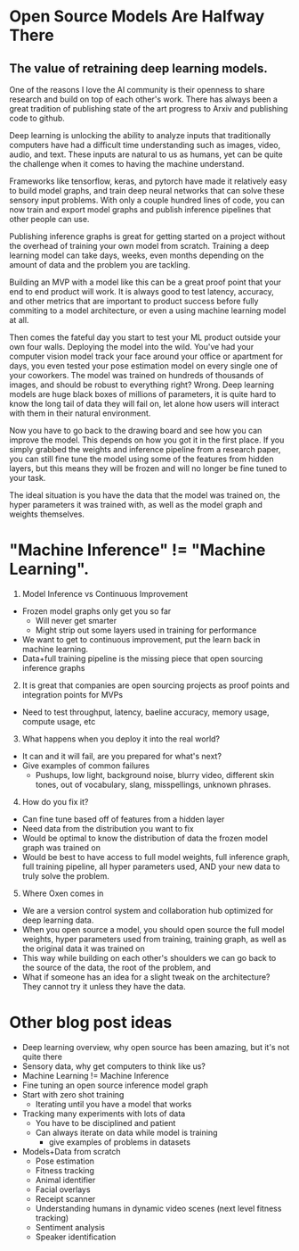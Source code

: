 # Open Source Models Are Halfway There

## The value of retraining deep learning models.

One of the reasons I love the AI community is their openness to share research and build on top of each other's work. There has always been a great tradition of publishing state of the art progress to Arxiv and publishing code to github.

Deep learning is unlocking the ability to analyze inputs that traditionally computers have had a difficult time understanding such as images, video, audio, and text. These inputs are natural to us as humans, yet can be quite the challenge when it comes to having the machine understand.

Frameworks like tensorflow, keras, and pytorch have made it relatively easy to build model graphs, and train deep neural networks that can solve these sensory input problems. With only a couple hundred lines of code, you can now train and export model graphs and publish inference pipelines that other people can use. 

Publishing inference graphs is great for getting started on a project without the overhead of training your own model from scratch. Training a deep learning model can take days, weeks, even months depending on the amount of data and the problem you are tackling.

Building an MVP with a model like this can be a great proof point that your end to end product will work. It is always good to test latency, accuracy, and other metrics that are important to product success before fully commiting to a model architecture, or even a using machine learning model at all.

Then comes the fateful day you start to test your ML product outside your own four walls. Deploying the model into the wild. You've had your computer vision model track your face around your office or apartment for days, you even tested your pose estimation model on every single one of your coworkers. The model was trained on hundreds of thousands of images, and should be robust to everything right? Wrong. Deep learning models are huge black boxes of millions of parameters, it is quite hard to know the long tail of data they will fail on, let alone how users will interact with them in their natural environment. 

Now you have to go back to the drawing board and see how you can improve the model. This depends on how you got it in the first place. If you simply grabbed the weights and inference pipeline from a research paper, you can still fine tune the model using some of the features from hidden layers, but this means they will be frozen and will no longer be fine tuned to your task.

The ideal situation is you have the data that the model was trained on, the hyper parameters it was trained with, as well as the model graph and weights themselves. 


# "Machine Inference" != "Machine Learning".

1) Model Inference vs Continuous Improvement
  - Frozen model graphs only get you so far
    - Will never get smarter
    - Might strip out some layers used in training for performance
  - We want to get to continuous improvement, put the learn back in machine learning. 
  - Data+full training pipeline is the missing piece that open sourcing inference graphs 

2) It is great that companies are open sourcing projects as proof points and integration points for MVPs
  - Need to test throughput, latency, baeline accuracy, memory usage, compute usage, etc

3) What happens when you deploy it into the real world?
  - It can and it will fail, are you prepared for what's next?
  - Give examples of common failures
    - Pushups, low light, background noise, blurry video, different skin tones, out of vocabulary, slang, misspellings, unknown phrases.

4) How do you fix it?
  - Can fine tune based off of features from a hidden layer
  - Need data from the distribution you want to fix
  - Would be optimal to know the distribution of data the frozen model graph was trained on
  - Would be best to have access to full model weights, full inference graph, full training pipeline, all hyper parameters used, AND your new data to truly solve the problem.

5) Where Oxen comes in
  - We are a version control system and collaboration hub optimized for deep learning data.
  - When you open source a model, you should open source the full model weights, hyper parameters used from training, training graph, as well as the original data it was trained on
  - This way while building on each other's shoulders we can go back to the source of the data, the root of the problem, and 
  - What if someone has an idea for a slight tweak on the architecture? They cannot try it unless they have the data.


# Other blog post ideas

- Deep learning overview, why open source has been amazing, but it's not quite there
- Sensory data, why get computers to think like us?
- Machine Learning != Machine Inference
- Fine tuning an open source inference model graph
- Start with zero shot training
  - Iterating until you have a model that works
- Tracking many experiments with lots of data
  - You have to be disciplined and patient
  - Can always iterate on data while model is training
    - give examples of problems in datasets
- Models+Data from scratch
  - Pose estimation
  - Fitness tracking
  - Animal identifier
  - Facial overlays
  - Receipt scanner
  - Understanding humans in dynamic video scenes (next level fitness tracking)
  - Sentiment analysis
  - Speaker identification

